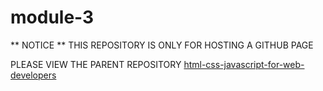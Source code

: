 # module-3 

** NOTICE ** THIS REPOSITORY IS ONLY FOR HOSTING A GITHUB PAGE

PLEASE VIEW THE PARENT REPOSITORY [html-css-javascript-for-web-developers](https://github.com/NGUYEN-THANH-LUAN-github/html-css-javascript-for-web-developers)
